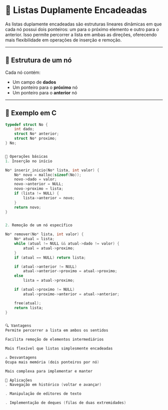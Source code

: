 # 🔁 Listas Duplamente Encadeadas

As listas duplamente encadeadas são estruturas lineares dinâmicas em que cada nó possui dois ponteiros: um para o próximo elemento e outro para o anterior. Isso permite percorrer a lista em ambas as direções, oferecendo mais flexibilidade em operações de inserção e remoção.

---

## 🧠 Estrutura de um nó

Cada nó contém:

- Um campo de **dados**
- Um ponteiro para o **próximo** nó
- Um ponteiro para o **anterior** nó

---

## 📌 Exemplo em C

```c
typedef struct No {
    int dado;
    struct No* anterior;
    struct No* proximo;
} No;


🔧 Operações básicas
1. Inserção no início

No* inserir_inicio(No* lista, int valor) {
    No* novo = malloc(sizeof(No));
    novo->dado = valor;
    novo->anterior = NULL;
    novo->proximo = lista;
    if (lista != NULL) {
        lista->anterior = novo;
    }
    return novo;
}


2. Remoção de um nó específico

No* remover(No* lista, int valor) {
    No* atual = lista;
    while (atual != NULL && atual->dado != valor) {
        atual = atual->proximo;
    }
    if (atual == NULL) return lista;

    if (atual->anterior != NULL)
        atual->anterior->proximo = atual->proximo;
    else
        lista = atual->proximo;

    if (atual->proximo != NULL)
        atual->proximo->anterior = atual->anterior;

    free(atual);
    return lista;
}


🔍 Vantagens
Permite percorrer a lista em ambos os sentidos

Facilita remoção de elementos intermediários

Mais flexível que listas simplesmente encadeadas

⚠️ Desvantagens
Ocupa mais memória (dois ponteiros por nó)

Mais complexa para implementar e manter

🧪 Aplicações
. Navegação em histórico (voltar e avançar)

. Manipulação de editores de texto

. Implementação de deques (filas de duas extremidades)